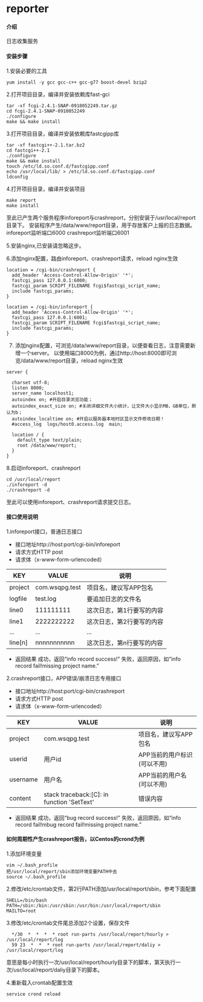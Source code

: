 # reporter

#### 介绍
日志收集服务


#### 安装步骤

1.安装必要的工具

```
yum install -y gcc gcc-c++ gcc-g77 boost-devel bzip2
```

2.打开项目目录，编译并安装依赖库fast-gci

```
tar -xf fcgi-2.4.1-SNAP-0910052249.tar.gz
cd fcgi-2.4.1-SNAP-0910052249
./configure
make && make install
```

3.打开项目目录，编译并安装依赖库fastcgipp库

```
tar -xf fastcgi++-2.1.tar.bz2
cd fastcgi++-2.1
./configure
make && make install
touch /etc/ld.so.conf.d/fastcgipp.conf
echo /usr/local/lib/ > /etc/ld.so.conf.d/fastcgipp.conf
ldconfig
```

4.打开项目目录，编译并安装项目

```
make report
make install
```

至此已产生两个服务程序inforeport与crashreport，分别安装于/usr/local/report目录下。
安装程序产生/data/www/report目录，用于存放客户上报的日志数据。
inforeport监听端口6000
crashreport监听端口6001

5.安装nginx,已安装请忽略这步。

6.添加nginx配置，路由inforeport、crashreport请求，reload nginx生效

```
location = /cgi-bin/crashreport {
  add_header 'Access-Control-Allow-Origin' '*';
  fastcgi_pass 127.0.0.1:6000;
  fastcgi_param SCRIPT_FILENAME fcgi$fastcgi_script_name;
  include fastcgi_params;
}

location = /cgi-bin/inforeport {
  add_header 'Access-Control-Allow-Origin' '*';
  fastcgi_pass 127.0.0.1:6001;
  fastcgi_param SCRIPT_FILENAME fcgi$fastcgi_script_name;
  include fastcgi_params;
}
```

7. 添加nginx配置，可浏览/data/www/report目录，以便查看日志，注意需要新增一个server。
以使用端口8000为例，通过http://host:8000即可浏览/data/www/report目录，reload nginx生效

```
server {

  charset utf-8;
  listen 8000;
  server_name localhost1;
  autoindex on; #开启目录浏览功能；
  autoindex_exact_size on; #关闭详细文件大小统计，让文件大小显示MB，GB单位，默认为b；
  autoindex_localtime on; #开启以服务器本地时区显示文件修改日期！
  #access_log  logs/host0.access.log  main;

  location / {
    default_type text/plain;
    root /data/www/report;
  }
}
```

8.启动inforeport、crashreport

```
cd /usr/local/report
./inforeport -d
./crashreport -d
```
至此可以使用inforeport、crashreport请求提交日志。


#### 接口使用说明

1.inforeport接口，普通日志接口
- 接口地址http://host:port/cgi-bin/inforeport
- 请求方式HTTP post
- 请求体（x-www-form-urlencoded）

| KEY     | VALUE          | 说明            |
|---------|----------------|---------------|
| project | com.wsqpg.test | 项目名，建议写APP包名  |
| logfile | test.log       | 要追加日志的文件名     |
| line0   | 111111111      | 这次日志，第1行要写的内容 |
| line1   | 2222222222     | 这次日志，第2行要写的内容 |
| ...   | ...     | ... |
| line[n]   | nnnnnnnnnnn     | 这次日志，第n行要写的内容 |

- 返回结果
成功，返回“info record success!”
失败，返回原因，如“info record fail!missing project name.”

2.crashreport接口，APP错误/崩溃日志专用接口
- 接口地址http://host:port/cgi-bin/crashreport
- 请求方式HTTP post
- 请求体（x-www-form-urlencoded）

| KEY     | VALUE          | 说明            |
|---------|----------------|---------------|
| project | com.wsqpg.test | 项目名，建议写APP包名  |
| userid| 用户id       | APP当前的用户标识(可以不用)     |
| username| 用户名| APP当前的用户名(可以不用) |
| content| stack traceback:[C]: in function 'SetText'     | 错误内容 |

- 返回结果
成功，返回“bug record success!”
失败，返回原因，如“info record fail!mbug record fail!missing project name.”

#### 如何周期性产生crashreport报告，以Centos的crond为例

1.添加环境变量
```
vim ~/.bash_profile
把/usr/local/report/sbin添加环境变量PATH中去
source ~/.bash_profile
```
2.修改/etc/crontab文件，第2行PATH添加/usr/local/report/sbin，参考下面配置

```
SHELL=/bin/bash
PATH=/sbin:/bin:/usr/sbin:/usr/bin:/usr/local/report/sbin
MAILTO=root
```

3.修改/etc/crontab文件尾总添加2个设置，保存文件

```
  */30  *  *  *  * root run-parts /usr/local/report/hourly > /usr/local/report/log
  59 23  *  *  * root run-parts /usr/local/report/daliy > /usr/local/report/log
```
意思是每小时执行一次/usr/local/report/hourly目录下的脚本，第天执行一次/usr/local/report/daliy目录下的脚本。

4.重新载入crontab配置生效

```
service crond reload
```

